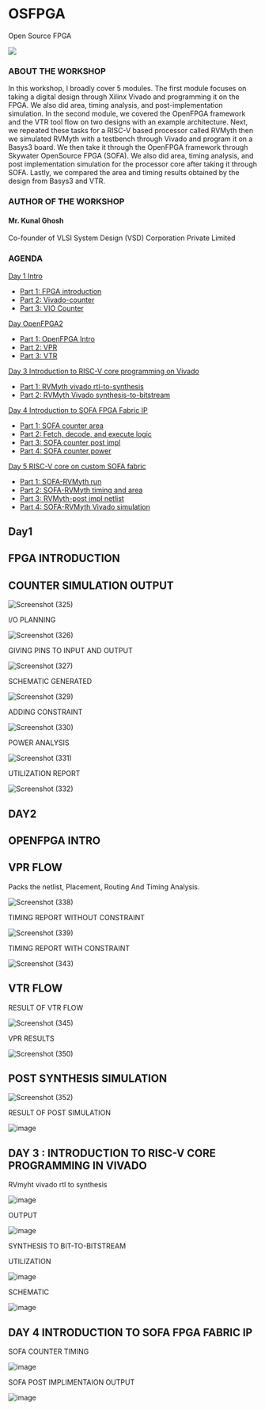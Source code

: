 # OSFPGA
Open Source FPGA

![](risc-v/risc-v_banner.png)
### ABOUT THE WORKSHOP
In this workshop, I broadly cover 5 modules. The first module focuses on taking a digital design through Xilinx Vivado and programming it on the FPGA. We also did area, timing analysis, and post-implementation simulation. In the second module, we covered the OpenFPGA framework and the VTR tool flow on two designs with an example architecture. Next, we repeated these tasks for a RISC-V based processor called RVMyth then we simulated RVMyth with a testbench through Vivado and program it on a Basys3 board. We then take it through the OpenFPGA framework through Skywater OpenSource FPGA (SOFA). We also did area, timing analysis, and post implementation simulation for the processor core after taking it through SOFA. Lastly, we compared the area and timing results obtained by the design from Basys3 and VTR.
### AUTHOR OF THE WORKSHOP
#### Mr. Kunal Ghosh
Co-founder of VLSI System Design (VSD) Corporation Private Limited

#### 
### AGENDA
 [Day 1 Intro](#Day1-Intro)
  * [Part 1: FPGA introduction](#Part1-FPGA-introduction)
  * [Part 2: Vivado-counter](#Part2-Vivado-counter)
  * [Part 3: VIO Counter](#Part3-VIO-Counter)
 
 [Day OpenFPGA2](#Day2-OpenFPGA)
  * [Part 1: OpenFPGA Intro](#Part1-OpenFPGA-Intro)
  * [Part 2: VPR](#Part2-VPR)
  * [Part 3: VTR](#Part3-VTR)

 [Day 3 Introduction to RISC-V core programming on Vivado](#Day3-Introduction-to-RISC-V-core-programming-on-Vivado)
  * [Part 1: RVMyth vivado rtl-to-synthesis](#Part1-RVMyth-vivado-rtl-to-synthesis)
  * [Part 2: RVMyth Vivado synthesis-to-bitstream](#Part2-RVMyth-Vivado-synthesis-to-bitstream)

 [Day 4 Introduction to SOFA FPGA Fabric IP](#Day4-Introduction-to-SOFA-FPGA-Fabric-IP)
  * [Part 1: SOFA counter area](#Part1-SOFA-counter-area)
  * [Part 2: Fetch, decode, and execute logic](#Part2-SOFA-counter-timing)
  * [Part 3: SOFA counter post impl](#Part3-SOFA-counter-post-impl)
  * [Part 4: SOFA counter power](#Part4-SOFA-counter-power)

 [Day 5 RISC-V core on custom SOFA fabric](#Day5-RISC-V-core-on-custom-SOFA-fabric)
  * [Part 1: SOFA-RVMyth run](#Part1-SOFA-RVMyth-run)
  * [Part 2: SOFA-RVMyth timing and area](#Part2-SOFA-RVMyth-timing-and-area)
  * [Part 3: RVMyth-post impl netlist](#Part3-RVMyth-post-impl-netlist)
  * [Part 4: SOFA-RVMyth Vivado simulation](#Part4-SOFA-RVMyth-Vivado-simulation)

## Day1

## FPGA INTRODUCTION

## COUNTER SIMULATION OUTPUT
![Screenshot (325)](https://user-images.githubusercontent.com/106426239/172041414-0f35415e-f40d-4ec0-8ad0-8cc6192a4d60.png)

I/O PLANNING

![Screenshot (326)](https://user-images.githubusercontent.com/106426239/172041523-801efa2a-a01f-4697-824b-ab8282c88d88.png)

GIVING PINS TO INPUT AND OUTPUT

![Screenshot (327)](https://user-images.githubusercontent.com/106426239/172041553-2ecd1786-3bf0-466b-b285-4f5cec3592a1.png)

SCHEMATIC GENERATED

![Screenshot (329)](https://user-images.githubusercontent.com/106426239/172041578-a750ac9d-21a3-4936-9e3b-cc7e7908178e.png)

ADDING CONSTRAINT

![Screenshot (330)](https://user-images.githubusercontent.com/106426239/172041604-1bc3a859-0b0d-4b4f-9492-9247eb998f59.png)

POWER ANALYSIS

![Screenshot (331)](https://user-images.githubusercontent.com/106426239/172041639-6b918d9e-df78-49fe-8bb2-2b7989cceba1.png)

UTILIZATION REPORT

![Screenshot (332)](https://user-images.githubusercontent.com/106426239/172041670-6a30ccc5-374c-4494-a774-55fd8c0c4a16.png)

## DAY2

## OPENFPGA INTRO

## VPR FLOW

Packs the netlist, Placement, Routing And Timing Analysis.

![Screenshot (338)](https://user-images.githubusercontent.com/106426239/172041945-d468c185-7834-4d20-8320-78feba2c0dcb.png)

TIMING REPORT WITHOUT CONSTRAINT

![Screenshot (339)](https://user-images.githubusercontent.com/106426239/172041990-179bcd6c-3bfc-42cc-960d-327d62940f4f.png)

TIMING REPORT WITH CONSTRAINT

![Screenshot (343)](https://user-images.githubusercontent.com/106426239/172042040-6b705106-1d2d-4d64-855c-6edb2dc890ea.png)

## VTR FLOW 
RESULT OF VTR FLOW

![Screenshot (345)](https://user-images.githubusercontent.com/106426239/172042112-aefb2c86-c30e-48dc-aff0-b3d104e25900.png)

VPR RESULTS

![Screenshot (350)](https://user-images.githubusercontent.com/106426239/172042146-8fe18d67-99bf-441e-92af-c96592304832.png)

## POST SYNTHESIS SIMULATION

![Screenshot (352)](https://user-images.githubusercontent.com/106426239/172042175-4736dfdf-a5b7-4a8c-8ea3-2fb014ed9d9a.png)

RESULT OF POST SIMULATION

![image](https://user-images.githubusercontent.com/106426239/172066063-47bdfb8a-2a8b-4cd1-99a5-b032827c2bba.png)

## DAY 3 : INTRODUCTION TO RISC-V CORE PROGRAMMING IN VIVADO

RVmyht vivado rtl to synthesis

![image](https://user-images.githubusercontent.com/106426239/172066296-426a5dbf-9623-47b1-b811-971904f7bb33.png)

OUTPUT

![image](https://user-images.githubusercontent.com/106426239/172066352-a3edfe45-7ea7-44d7-bc13-7648f17b131e.png)


SYNTHESIS TO BIT-TO-BITSTREAM

UTILIZATION

![image](https://user-images.githubusercontent.com/106426239/172066481-9b04044e-3389-456f-87c4-b1b768025424.png)

SCHEMATIC

![image](https://user-images.githubusercontent.com/106426239/172066523-c8f7e3a9-372c-4b8f-bcbd-c06110fbd30e.png)


## DAY 4 INTRODUCTION TO SOFA FPGA FABRIC IP

SOFA COUNTER TIMING

![image](https://user-images.githubusercontent.com/106426239/172066769-e53e3abe-593c-4392-b391-b429e6afddc4.png)


SOFA POST IMPLIMENTAION OUTPUT

![image](https://user-images.githubusercontent.com/106426239/172066806-14aae942-d4a3-4544-9081-d0ae9156d904.png)




















